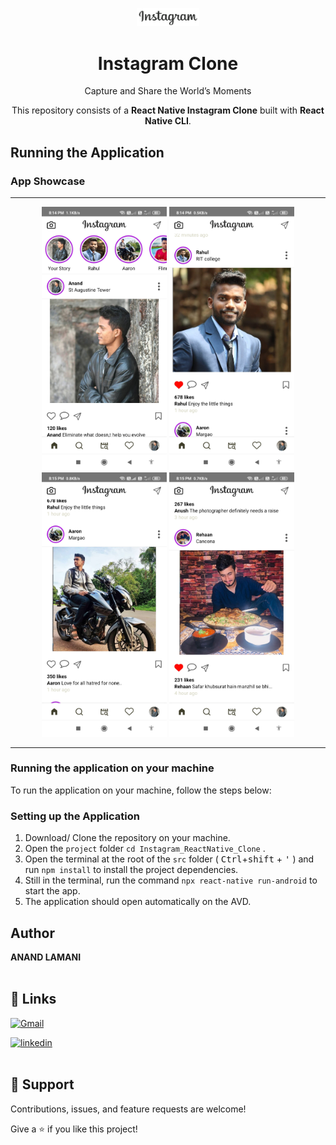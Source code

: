 <p align="center">
        <img src="assets\logo.png" width="100" alt="Done With It Logo"/>
    <h1 align="center"> Instagram Clone </h1>
</p>

<p align="center">
Capture and Share the World’s Moments
</p>

<p align="center">
    This repository consists of a <strong>React Native Instagram Clone</strong> built with <strong> React Native CLI</strong>.
</p>

## Running the Application

### App Showcase

<hr>
<p align="center" >
  <img src="Screenshots\2.png" width="200"  hieght="300" />
  <img src="Screenshots\3.png" width="200"  hieght="300" />
  <img src="Screenshots\4.png" width="200"  hieght="300" />
  <img src="Screenshots\5.png" width="200"  hieght="300" />

</p>
<hr>

### Running the application on your machine

To run the application on your machine, follow the steps below:

### Setting up the Application

1. Download/ Clone the repository on your machine.
2. Open the `project` folder `cd Instagram_ReactNative_Clone` .
3. Open the terminal at the root of the `src` folder ( <kbd>Ctrl</kbd>+<kbd>shift</kbd> + <kbd>'</kbd> ) and run `npm install` to install the project dependencies.
4. Still in the terminal, run the command `npx react-native run-android` to start the app.
5. The application should open automatically on the AVD.

## Author

**ANAND LAMANI**
<br>
<br>

## 🔗 Links

[![Gmail](https://img.shields.io/badge/Gmail-D14836?style=for-the-badge&logo=gmail&logoColor=white)](mailto:anandlamanird19@gmail.com?subject=Hi 'Hi!')

[![linkedin](https://img.shields.io/badge/linkedin-0A66C2?style=for-the-badge&logo=linkedin&logoColor=white)](https://www.linkedin.com/in/anand-lamani-144506194 'Welcome')
<br>
<br>

## 🤝 Support

Contributions, issues, and feature requests are welcome!

Give a ⭐️ if you like this project!
